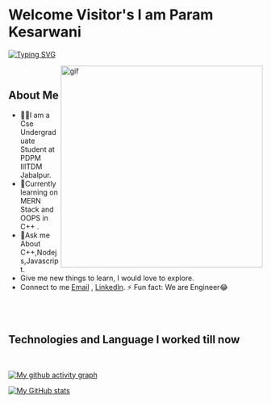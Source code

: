 # Welcome Visitor's I am Param Kesarwani

[![Typing SVG](https://readme-typing-svg.herokuapp.com?font=Lobster&color=%234F091D&size=25&lines=Hey+Visitor%F0%9F%91%8B+Myself+Param+Kesarwani;Competitive+Programmer%2C+Web+Developer)](https://git.io/typing-svg)

<img src="https://media.giphy.com/media/qgQUggAC3Pfv687qPC/giphy.gif" width="400px" alt=gif align="right"> 

<br />

## About Me
 
 - 👨‍🎓I am a Cse Undergraduate Student at PDPM IIITDM Jabalpur.
 - 🌱Currently learning on MERN Stack and OOPS in C++ .
 - 💬Ask me About C++,Nodejs,Javascript.
 - Give me new things to learn, I would love to explore. 
 - Connect to me [Email](mailto:kparam6162@gmail.com) , [LinkedIn](https://www.linkedin.com/in/param-kesarwani-4846171b4).
 ⚡ Fun fact: We are Engineer😂

 <br/>
 <br/>
 

## Technologies and Language I worked till now 

<img src="https://img.shields.io/badge/C%2B%2B-00599C?style=for-the-badge&logo=c%2B%2B&logoColor=white" alt=""> 
<img src="https://img.shields.io/badge/Python-3776AB?style=for-the-badge&logo=python&logoColor=white" alt="">
<img src="https://img.shields.io/badge/C-00599C?style=for-the-badge&logo=c&logoColor=white" alt="">
<img src="https://img.shields.io/badge/HTML5-E34F26?style=for-the-badge&logo=html5&logoColor=white" alt="">   
<img src="https://img.shields.io/badge/CSS-239120?&style=for-the-badge&logo=css3&logoColor=white" alt="">
<img src="https://img.shields.io/badge/JavaScript-F7DF1E?style=for-the-badge&logo=javascriptlogoColor=black" alt="">
<img src="https://img.shields.io/badge/Node.js-43853D?style=for-the-badge&logo=node.js&logoColor=white" alt="">   
<img src="https://img.shields.io/badge/Express.js-404D59?style=for-the-badge" alt="">  
<img src="https://img.shields.io/badge/React-20232A?style=for-the-badge&logo=react&logoColor=61DAFB" alt=""> 
<img src="https://img.shields.io/badge/MongoDB-4EA94B?style=for-the-badge&logo=mongodb&logoColor=white" alt=""> 

[![My github activity graph](https://activity-graph.herokuapp.com/graph?username=Param-987&theme=react-dark&custom_title=Param's%20Contribution%20Graph)](https://github.com/Param-987/github-readme-activity-graph)

[![My GitHub stats](https://github-readme-stats.vercel.app/api?username=Param-987&hide=contribs&theme=gotham)](https://github.com/Param-987/github-readme-stats)
